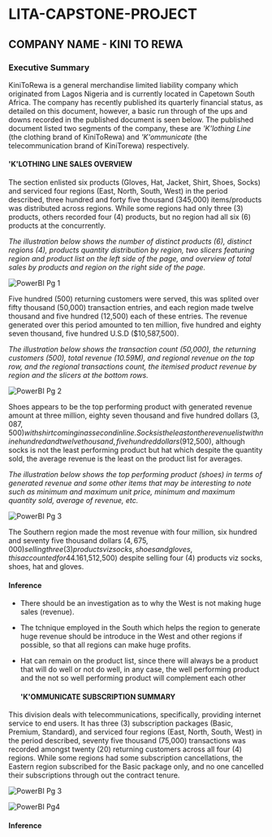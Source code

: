 # LITA-CAPSTONE-PROJECT
## COMPANY NAME - KINI TO REWA
### Executive Summary
KiniToRewa is a general merchandise limited liability company which originated from Lagos Nigeria and is currently located in Capetown South Africa.
The company has recently published its quarterly financial status, as detailed on this document, however, a basic run through of the ups and downs recorded in the published document is seen below.
The published document listed two segments of the company, these are *'K'lothing Line* (the clothing brand of KiniToRewa) and *'K'ommunicate* (the telecommunication brand of KiniTorewa) respectively. 

#### 'K'LOTHING LINE SALES OVERVIEW
The section enlisted six products (Gloves, Hat, Jacket, Shirt, Shoes, Socks) and serviced four regions (East, North, South, West) in the period described, three hundred and forty five thousand (345,000) items/products was distributed across regions. While some regions had only three (3) products, others recorded four (4) products, but no region had all six (6) products at the concurrently.

*The illustration below shows the number of distinct products (6), distinct regions (4), products quantity distribution by region, two slicers featuring region and product list on the left side of the page, and overview of total sales by products and region on the right side of the page.*

![PowerBI Pg 1](https://github.com/user-attachments/assets/24b5f0f2-87ff-4392-8f31-e3e9f2d9cc75)

Five hundred (500) returning customers were served, this was splited over fifty thousand (50,000) transaction entries, and each region made twelve thousand and five hundred (12,500) each of these entries. The revenue generated over this period amounted to ten million, five hundred and eighty seven thousand, five hundred U.S.D ($10,587,500).

*The illustration below shows the transaction count (50,000), the returning customers (500), total revenue (10.59M), and regional revenue on the top row, and the regional transactions count, the itemised product revenue by region and the slicers at the bottom rows.*

![PowerBI Pg 2](https://github.com/user-attachments/assets/b5e0a374-a68a-42af-82f5-c8dc59d5e6f5)

Shoes appears to be the top performing product with generated revenue amount at three million, eighty seven thousand and five hundred dollars ($3,087,500) with shirt coming in as second in line. Socks is the least on the revenue list with nine hundred and twelve thousand, five hundred dollars ($912,500), although socks is not the least performing product but hat which despite the quantity sold, the average revenue is the least on the product list for averages.

*The illustration below shows the top performing product (shoes) in terms of generated revenue and some other items that may be interesting to note such as minimum and maximum unit price, minimum and maximum quantity sold, average of revenue, etc.*

![PowerBI Pg 3](https://github.com/user-attachments/assets/18ec112f-aca4-4fc4-9619-c24f9f7c571e)

The Southern region made the most revenue with four million, six hundred and seventy five thousand dollars ($4,675,000) selling three (3) products viz socks, shoes and gloves, this accounted for 44.16% of the total revenue, while the Western region made the least revenue, one million, five hundred and twelve thousand, five hundred dollars ($1,512,500) despite selling four (4) products viz socks, shoes, hat and gloves.


#### Inference
- There should be an investigation as to why the West is not making huge sales (revenue).
- The tchnique employed in the South which helps the region to generate huge revenue should be introduce in the West and other regions if possible, so that all regions can make huge profits.
- Hat can remain on the product list, since there will always be a product that will do well or not do well, in any case, the well performing product and the not so well performing product will complement each other

  #### 'K'OMMUNICATE SUBSCRIPTION SUMMARY
This division deals with telecommunications, specifically, providing internet service to end users. It has three (3) subscription packages (Basic, Premium, Standard), and serviced four regions (East, North, South, West) in the period described, seventy five thousand (75,000) transactions was recorded amongst twenty (20) returning customers across all four (4) regions. While some regions had some subscription cancellations, the Eastern region subscribed for the Basic package only, and no one cancelled their subscriptions through out the contract tenure. 

![PowerBI Pg 3](https://github.com/user-attachments/assets/5fcae494-f494-46ee-a566-28fb323b2bf5)

![PowerBI Pg4](https://github.com/user-attachments/assets/00a09ca7-396d-40ce-9bf4-c137320ad11b)

#### Inference
